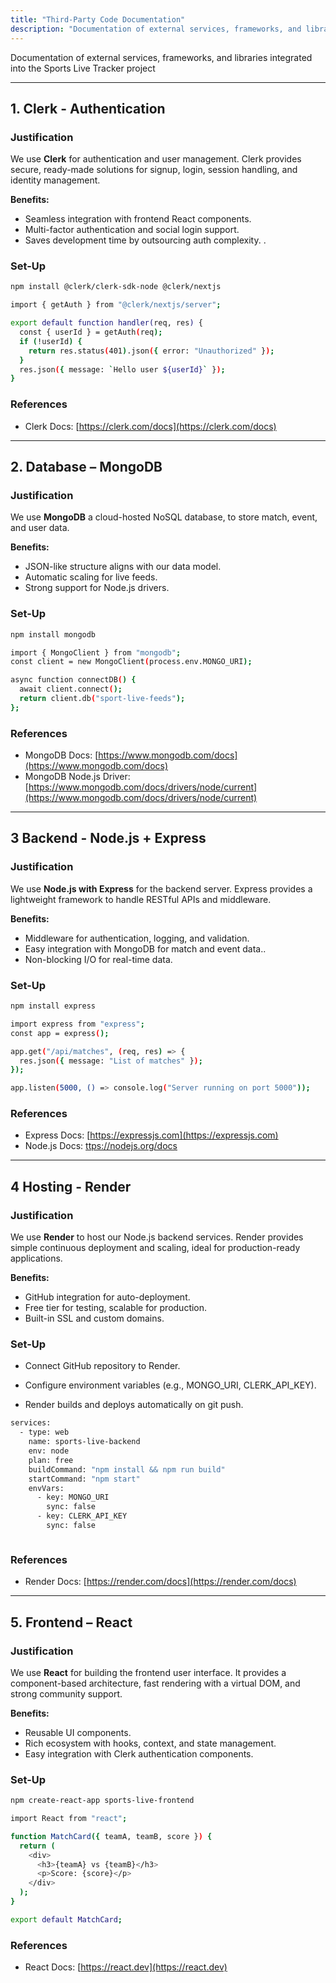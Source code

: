 ```yaml
---
title: "Third-Party Code Documentation"
description: "Documentation of external services, frameworks, and libraries integrated into the Sports Live Tracker project."
---
```

Documentation of external services, frameworks, and libraries integrated into the Sports Live Tracker project

---
## 1. Clerk - Authentication
###  Justification  
We use **Clerk** for authentication and user management. Clerk provides secure, ready-made solutions for signup, login, session handling, and identity management.  

**Benefits:**  
- Seamless integration with frontend React components.
- Multi-factor authentication and social login support.  
- Saves development time by outsourcing auth complexity.  .  

### Set-Up 
```bash
npm install @clerk/clerk-sdk-node @clerk/nextjs
```

```bash
import { getAuth } from "@clerk/nextjs/server";

export default function handler(req, res) {
  const { userId } = getAuth(req);
  if (!userId) {
    return res.status(401).json({ error: "Unauthorized" });
  }
  res.json({ message: `Hello user ${userId}` });
}
```
### References 
- Clerk Docs: [https://clerk.com/docs](https://clerk.com/docs) 
---

## 2. Database – MongoDB
###  Justification  
We use **MongoDB** a cloud-hosted NoSQL database, to store match, event, and user data.

**Benefits:**  
- JSON-like structure aligns with our data model.
- Automatic scaling for live feeds.  
- Strong support for Node.js drivers.  

### Set-Up 
```bash
npm install mongodb

```
```bash
import { MongoClient } from "mongodb";
const client = new MongoClient(process.env.MONGO_URI);

async function connectDB() {
  await client.connect();
  return client.db("sport-live-feeds");
};

```

### References 
- MongoDB Docs: [https://www.mongodb.com/docs](https://www.mongodb.com/docs)  
- MongoDB Node.js Driver: [https://www.mongodb.com/docs/drivers/node/current](https://www.mongodb.com/docs/drivers/node/current)  

---
## 3 Backend - Node.js + Express
###  Justification  
We use **Node.js with Express** for the backend server. Express provides a lightweight framework to handle RESTful APIs and middleware.

**Benefits:**  
- Middleware for authentication, logging, and validation.
- Easy integration with MongoDB for match and event data..  
- Non-blocking I/O for real-time data.

### Set-Up 
```bash
npm install express


```
```bash
import express from "express";
const app = express();

app.get("/api/matches", (req, res) => {
  res.json({ message: "List of matches" });
});

app.listen(5000, () => console.log("Server running on port 5000"));
```

### References 
- Express Docs: [https://expressjs.com](https://expressjs.com)  
- Node.js Docs: [ttps://nodejs.org/docs](ttps://nodejs.org/docs)  
---
## 4 Hosting - Render
###  Justification  
We use **Render** to host our Node.js backend services. Render provides simple continuous deployment and scaling, ideal for production-ready applications.

**Benefits:**  
- GitHub integration for auto-deployment.
- Free tier for testing, scalable for production. 
- Built-in SSL and custom domains.
### Set-Up 
 - Connect GitHub repository to Render.

- Configure environment variables (e.g., MONGO_URI, CLERK_API_KEY).

- Render builds and deploys automatically on git push.
```bash
services:
  - type: web
    name: sports-live-backend
    env: node
    plan: free
    buildCommand: "npm install && npm run build"
    startCommand: "npm start"
    envVars:
      - key: MONGO_URI
        sync: false
      - key: CLERK_API_KEY
        sync: false



```

### References 
- Render Docs: [https://render.com/docs](https://render.com/docs)  

---

## 5. Frontend – React  
###  Justification  
We use **React** for building the frontend user interface. It provides a component-based architecture, fast rendering with a virtual DOM, and strong community support.  

**Benefits:**  
- Reusable UI components.  
- Rich ecosystem with hooks, context, and state management.  
- Easy integration with Clerk authentication components.  

### Set-Up 
```bash
npm create-react-app sports-live-frontend
```
```bash
import React from "react";

function MatchCard({ teamA, teamB, score }) {
  return (
    <div>
      <h3>{teamA} vs {teamB}</h3>
      <p>Score: {score}</p>
    </div>
  );
}

export default MatchCard;

```

### References 
- React Docs: [https://react.dev](https://react.dev)  
